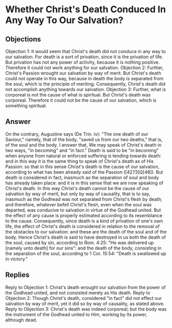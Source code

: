# Whether Christ's Death Conduced In Any Way To Our Salvation?
## Objections
Objection 1: It would seem that Christ's death did not conduce in any way to our salvation. For death is a sort of privation, since it is the privation of life. But privation has not any power of activity, because it is nothing positive. Therefore it could not work anything for our salvation.
Objection 2: Further, Christ's Passion wrought our salvation by way of merit. But Christ's death could not operate in this way, because in death the body is separated from the soul, which is the principle of meriting. Consequently, Christ's death did not accomplish anything towards our salvation.
Objection 3: Further, what is corporeal is not the cause of what is spiritual. But Christ's death was corporeal. Therefore it could not be the cause of our salvation, which is something spiritual.
## Answer
On the contrary, Augustine says (De Trin. iv): "The one death of our Saviour," namely, that of the body, "saved us from our two deaths," that is, of the soul and the body.
I answer that, We may speak of Christ's death in two ways, "in becoming" and "in fact." Death is said to be "in becoming" when anyone from natural or enforced suffering is tending towards death: and in this way it is the same thing to speak of Christ's death as of His Passion: so that in this sense Christ's death is the cause of our salvation, according to what has been already said of the Passion ([4273]Q[48]). But death is considered in fact, inasmuch as the separation of soul and body has already taken place: and it is in this sense that we are now speaking of Christ's death. In this way Christ's death cannot be the cause of our salvation by way of merit, but only by way of causality, that is to say, inasmuch as the Godhead was not separated from Christ's flesh by death; and therefore, whatever befell Christ's flesh, even when the soul was departed, was conducive to salvation in virtue of the Godhead united. But the effect of any cause is properly estimated according to its resemblance to the cause. Consequently, since death is a kind of privation of one's own life, the effect of Christ's death is considered in relation to the removal of the obstacles to our salvation: and these are the death of the soul and of the body. Hence Christ's death is said to have destroyed in us both the death of the soul, caused by sin, according to Rom. 4:25: "He was delivered up [namely unto death] for our sins": and the death of the body, consisting in the separation of the soul, according to 1 Cor. 15:54: "Death is swallowed up in victory."
## Replies
Reply to Objection 1: Christ's death wrought our salvation from the power of the Godhead united, and not consisted merely as His death.
Reply to Objection 2: Though Christ's death, considered "in fact" did not effect our salvation by way of merit, yet it did so by way of causality, as stated above.
Reply to Objection 3: Christ's death was indeed corporeal; but the body was the instrument of the Godhead united to Him, working by Its power, although dead.